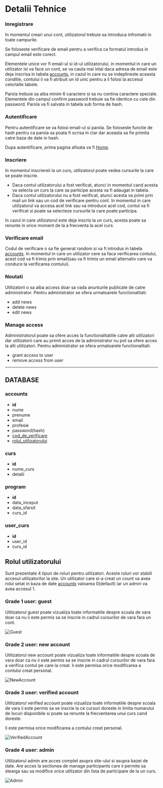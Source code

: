 # Detalii Tehnice

### Inregistrare
In momentul creari unui cont, utilizatorul trebuie sa introduca infromatii in toate campurile.

Se foloseste verificare de email pentru a verifica ca formatul introdus in campul email este corect.

Elementele unice vor fi email-ul si id-ul utilizatorului, in momentul in care un utilizator isi va face un cont, se va cauta mai intai daca adresa de email este deja inscrisa in tabela [accounts](#accounts), in cazul in care nu se indeplineste aceasta conditie, contului ii va fi atribuit un id unic pentru a il folosi la accesul celorlalte tabele.

Parola trebuie sa aiba minim 6 caractere si sa nu contina caractere speciale. Elementele din campul confirm password trebuie sa fie identice cu cele din password. Parola va fi salvata in tabela sub forma de hash.


### Autentificare

Pentru autentificare se va folosi email-ul si parola. Se foloseste functie de hash pentru ca parola sa poata fi scrisa in clar dar aceasta sa fie primita catre baza de date in hash.

Dupa autentificare, prima pagina afisata va fi [Home](https://github.com/karmatime/summer-school/blob/master/Description.md/#pagina-acasa).

### Inscriere
In momentul inscriereii la un curs, utilizatorul poate vedea cursurile la care se poate inscrie. 

* Daca contul utilizatorului a fost verificat, atunci in momentul cand acesta va selecta un curs la care sa participe acesta va fi adaugat in tabela.
*	Daca contul utilizatorului nu a fost verificat, atunci acesta va primi prin mail un link sau un cod de verificare pentru cont. In momentul in care utilizatorul va accesa acel link sau va introduce acel cod, contul va fi verificat si poate sa selecteze cursurile la care poate participa.

In cazul in care utilizatorul este deja inscris la un curs, acesta poate sa renunte in orice moment de la a frecventa la acel curs.

### Verificare email
Codul de verificare o sa fie generat random si va fi introdus in tabela [accounts](#accounts). In momentul in care un utilizator cere sa faca verificarea contului, acest cod va fi trimis prin email(sau va fi trimis un email alternativ care va conduce la verificarea contului).

### Noutati

Utilizatorii o sa aiba access doar sa vada anunturile publicate de catre administrator.
Pentru administrator se ofera urmatoarele functionalitati:
* add news
* delete news
* edit news

### Manage access

Administratorul poate sa ofere acces la functionalitatiile catre alti utilizatori dar utilizatorii care au primit acces de la administrator nu pot sa ofere acces la alti utilizatori.
Pentru administrator se ofera urmatoarele functionalitati:
* grant access to user
* remove access from user


-----------
## DATABASE

### accounts

*	**id**
*	nume
*	prenume
*	email
*	profesie
*	password(hash)
*	[cod_de_verificare](#verificare-email)
*	[rolul_utilizatorului](#rolul-utilizatorului)

### curs

* **id**
* nume_curs
* detalii

### program

* **id**
* data_inceput
* data_sfarsit
* curs_id

### user_curs

* **id**
* user_id
* curs_id



## Rolul utilizatorului

Sunt prezentate 4 tipuri de roluri pentru utilizatori. Aceste roluri vor stabili accesul utilizatorilor la site.
Un utilizator care si-a creat un count va avea rolul setat in baza de date [accounts](#accounts) valoarea 0(default) iar un admin va avea accesul 1.

### Grade 1 user: guest

Utilizatorul guest poate vizualiza toate informatiile despre scoala de vara doar ca nu ii este permis sa se inscrie in cadrul cursurilor de vara fara un cont.

![Guest](https://github.com/karmatime/summer-school/blob/master/Guest.png "Guest")


### Grade 2 user: new account

Utilizatorul new account poate vizualiza toate informatiile despre scoala de vara doar ca nu ii este permis sa se inscrie in cadrul cursurilor de vara fara a verifica contul pe care la creat. Ii este permisa orice modificarea a contului creat personal.

![NewAccount](https://github.com/karmatime/summer-school/blob/master/NewAccount.png "NewAccount")


### Grade 3 user: verified account

Utilizatorul verified account poate vizualiza toate informatiile despre scoala de vara ii este permis sa se inscrie la ce cursuri doreste in limita numarului de locuri disponibile si poate sa renunte la frecventarea unui curs cand doreste.
  
Ii este permisa orice modificarea a contului creat personal.

![VerifiedAccount](https://github.com/karmatime/summer-school/blob/master/VerifiedAccount.png "VerifiedAccount")


### Grade 4 user: admin

Utilizatorul admin are acces complet asupra site-ului si asupra bazei de date. Are acces la sectionea de manage participants care ii permite sa stearga sau sa modifice orice utilizator din lista de participare de la un curs.

![Admin](https://github.com/karmatime/summer-school/blob/master/AdminAccountE.png "AdminAccount")
